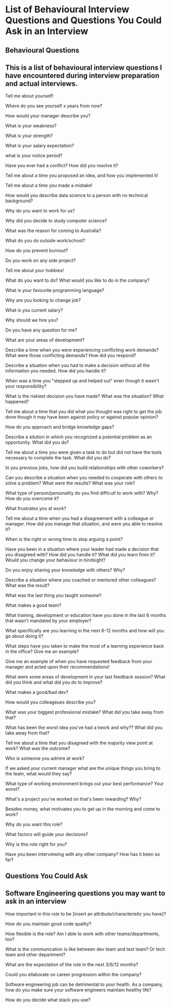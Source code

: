 # List of Behavioural Interview Questions and Questions You Could Ask in an Interview


## Behavioural Questions


This is a list of behavioural interview questions I have encountered during interview preparation and actual interviews.
---

Tell me about yourself!

Where do you see yourself x years from now?

How would your manager describe you?

What is your weakness?

What is your strength?

What is your salary expectation?

what is your notice period?

Have you ever had a conflict? How did you resolve it?

Tell me about a time you proposed an idea, and how you implemented it!

Tell me about a time you made a mistake!

How would you describe data science to a person with no technical background?

Why do you want to work for us?

Why did you decide to study computer science?

What was the reason for coming to Australia?

What do you do outside work/school?

How do you prevent burnout?

Do you work on any side project?

Tell me about your hobbies!

What do you want to do? What would you like to do in the company?

What is your favourite programming language?

Why are you looking to change job?

What is you current salary?

Why should we hire you?

Do you have any question for me?

What are your areas of development?

Describe a time when you were experiencing conflicting work demands? What were those conflicting demands? How did you respond?

Describe a situation when you had to make a decision without all the information you needed. How did you handle it?

When was a time you "stepped up and helped out" even though it wasn't your responsibility?

What is the riskiest decision you have made? What was the situation? What happened?

Tell me about a time that you did what you thought was right to get the job done though it may have been against policy or against popular opinion?

How do you approach and bridge knowledge gaps?

Describe a sitution in which you recognized a potential problem as an opportunity. What did you do?

Tell me about a time you were given a task to do but did not have the tools necessary to complete the task. What did you do?

In you previous jobs, how did you build relationships with other coworkers?

Can you describe a situation when you needed to cooperate with others to solve a problem? What were the results? What was your role?

What type of person/personality do you find difficult to work with? Why? How do you overcome it?

What frustrates you at work?

Tell me about a time when you had a disagreement with a colleague or manager. How did you manage that situation, and were you able to resolve it?

When is the right or wrong time to stop arguing a point?

Have you been in a situation where your leader had made a decision that you disagreed with? How did you handle it? What did you learn from it? Would you change your behaviour in hindsight?

Do you enjoy sharing your knowledge with others? Why?

Describe a situation where you coached or mentored other colleagues? What was the result?

What was the last thing you taught someone?

What makes a good team?

What training, development or education have you done in the last 6 months that wasn't mandated by your employer?

What specifically are you learning in the next 6-12 months and how will you go about doing it?

What steps have you taken to make the most of a learning experience back in the office? Give me an example?

Give me an example of when you have requested feedback from your manager and acted upon their recommendations!

What were some areas of development in your last feedback session? What did you think and what did you do to improve?

What makes a good/bad dev?

How would you colleageues describe you?

What was your biggest professional mistake? What did you take away from that?

What has been the worst idea you've had a twork and why?? What did you take away from that?

Tell me about a time that you disagreed with the majority view point at work? What was the outcome?

Who is someone you admire at work?

If we asked your current manager what are the unique things you bring to the team, what would they say?

What type of working environment brings out your best performance? Your worst?

What's a project you've worked on that's been rewarding? Why?

Besides money, what motivates you to get up in the morning and come to work?

Why do you want this role?

What factors will guide your decisions?

Why is this role right for you?

Have you been interviewing with any other company? How has it been so far?


## Questions You Could Ask

Software Engineering questions you may want to ask in an interview
---

How important in this role to be [insert an attribute/characteristic you have]?

How do you maintain good code quality?

How flexible is the role? Am I able to work with other teams/departments, too?

What is the communication is like between dev team and test team? Or tech team and other department?

What are the expectation of the role in the next 3/6/12 months?

Could you ellaborate on career progression within the company?

Software engineering job can be detrimental to your health. As a company, how do you make sure your software engineers maintain healthy life?

How do you decide what stack you use?
